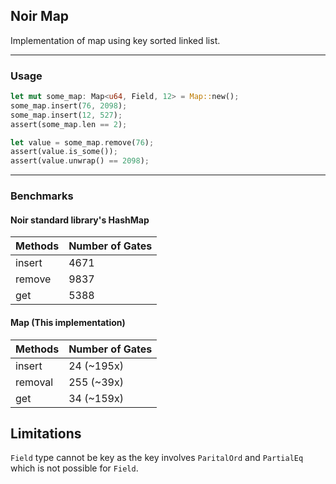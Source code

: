 ## Noir Map

Implementation of map using key sorted linked list.

--- 

### Usage

```rust
let mut some_map: Map<u64, Field, 12> = Map::new();
some_map.insert(76, 2098);
some_map.insert(12, 527);
assert(some_map.len == 2);

let value = some_map.remove(76);
assert(value.is_some());
assert(value.unwrap() == 2098);
```

---

### Benchmarks

#### Noir standard library's HashMap

| Methods | Number of Gates |
| ------- | --------------- |
insert | 4671
remove | 9837
get | 5388

#### Map (This implementation)

| Methods | Number of Gates |
| ------- | --------------- |
insert | 24 (~195x)
removal | 255 (~39x)
get | 34 (~159x)

## Limitations

`Field` type cannot be key as the key involves `ParitalOrd` and `PartialEq` which is not possible for `Field`.
